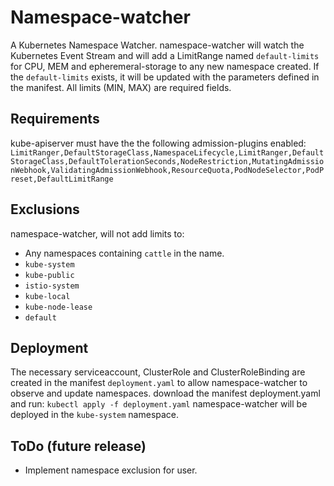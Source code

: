 # Namespace-watcher

A Kubernetes Namespace Watcher.
namespace-watcher will watch the Kubernetes Event Stream and will add a LimitRange named ```default-limits``` for CPU, MEM and epheremeral-storage to any new namespace created. If the ```default-limits``` exists, it will be updated with the parameters defined in the manifest.
All limits (MIN, MAX) are required fields.

## Requirements

kube-apiserver must have the the following admission-plugins enabled:
```LimitRanger,DefaultStorageClass,NamespaceLifecycle,LimitRanger,DefaultStorageClass,DefaultTolerationSeconds,NodeRestriction,MutatingAdmissionWebhook,ValidatingAdmissionWebhook,ResourceQuota,PodNodeSelector,PodPreset,DefaultLimitRange```

## Exclusions

namespace-watcher, will not add limits to:

- Any namespaces containing ```cattle``` in the name.
- ```kube-system```
- ```kube-public```
- ```istio-system```
- ```kube-local```
- ```kube-node-lease```
- ```default```

## Deployment

The necessary serviceaccount, ClusterRole and ClusterRoleBinding are created in the manifest ```deployment.yaml``` to allow namespace-watcher to observe and update namespaces.
download the manifest deployment.yaml and run:
```kubectl apply -f deployment.yaml```
namespace-watcher will be deployed in the ```kube-system``` namespace.

## ToDo (future release)

- Implement namespace exclusion for user.
